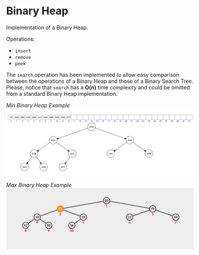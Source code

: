 Binary Heap
===========

Implementation of a Binary Heap.

Operations:
 - `insert`
 - `remove`
 - `peek`

The `search` operation has been implemented to allow easy comparison between the operations of a Binary Heap and those of a Binary Search Tree.
Please, notice that `search` has a **O(n)** time complexity and could be omitted from a standard Binary Heap implementation.


_Min Binary Heap Example_  
![Min Binary Heap Example](./MinBinaryHeap.png)


_Max Binary Heap Example_  
![Max Binary Heap Example](./MaxBinaryHeap.png)
